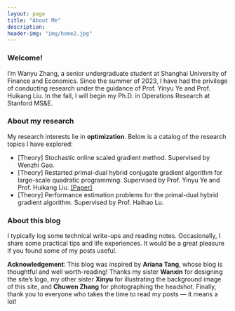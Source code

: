 ```yaml
---
layout: page
title: "About Me"
description: 
header-img: "img/home2.jpg"
---
```


### Welcome!

I’m Wanyu Zhang, a senior undergraduate student at Shanghai University of Finance and Economics. Since the summer of 2023, I have had the privilege of conducting research under the guidance of Prof. Yinyu Ye and Prof. Huikang Liu. In the fall, I will begin my Ph.D. in Operations Research at Stanford MS&E.

### About my research

My research interests lie in **optimization**. Below is a catalog of the research topics I have explored:

- [Theory] Stochastic online scaled gradient method. Supervised by Wenzhi Gao.
- [Theory] Restarted primal-dual hybrid conjugate gradient algorithm for large-scale quadratic programming. Supervised by Prof. Yinyu Ye and Prof. Huikang Liu. [<u>[Paper]</u>](https://arxiv.org/abs/2405.16160)
- [Theory] Performance estimation problems for the primal-dual hybrid gradient algorithm. Supervised by Prof. Haihao Lu.

### About this blog

I typically log some technical write-ups and reading notes. Occasionally, I share some practical tips and life experiences. It would be a great pleasure if you found some of my posts useful.

**Acknowledgement**: This blog was inspired by **Ariana Tang**, whose blog is thoughtful and well worth-reading! Thanks my sister **Wanxin** for designing the site’s logo, my other sister **Xinyu** for illustrating the background image of this site, and **Chuwen Zhang** for photographing the headshot. Finally, thank you to everyone who takes the time to read my posts — it means a lot!

